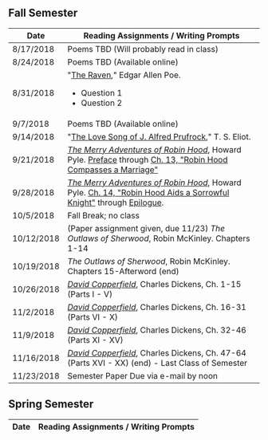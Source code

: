 ## Fall Semester

| Date | Reading Assignments / Writing Prompts |
| ---  | ---                                   |
| 8/17/2018 | Poems TBD (Will probably read in class) |
| 8/24/2018 | Poems TBD (Available online) |
| 8/31/2018 | "[The Raven](https://www.poetryfoundation.org/poems/48860/the-raven)," Edgar Allen Poe. <ul><li>Question 1 <li>Question 2</ul> |
| 9/7/2018 | Poems TBD (Available online) |
| 9/14/2018 | "[The Love Song of J. Alfred Prufrock](https://www.bartleby.com/198/1.html)," T. S. Eliot. |
| 9/21/2018 | [*The Merry Adventures of Robin Hood*](http://www.gutenberg.org/ebooks/10148), Howard Pyle. [Preface](http://www.gutenberg.org/files/10148/10148-h/10148-h.htm#2HPRE1) through [Ch. 13, "Robin Hood Compasses a Marriage"](http://www.gutenberg.org/files/10148/10148-h/10148-h.htm#2H_4_14) |
| 9/28/2018 | [*The Merry Adventures of Robin Hood*](http://www.gutenberg.org/ebooks/10148), Howard Pyle. [Ch. 14, "Robin Hood Aids a Sorrowful Knight"](http://www.gutenberg.org/files/10148/10148-h/10148-h.htm#2H_4_15) through [Epilogue](http://www.gutenberg.org/files/10148/10148-h/10148-h.htm#2HEPI23). |
| 10/5/2018 | Fall Break; no class |
| 10/12/2018 | (Paper assignment given, due 11/23) *The Outlaws of Sherwood*, Robin McKinley. Chapters 1-14 |
| 10/19/2018 | *The Outlaws of Sherwood*, Robin McKinley. Chapters 15-Afterword (end) |
| 10/26/2018 | [*David Copperfield*](http://www.gutenberg.org/ebooks/43111), Charles Dickens, Ch. 1-15 (Parts I - V) |
| 11/2/2018 | [*David Copperfield*](http://www.gutenberg.org/ebooks/43111), Charles Dickens, Ch. 16-31 (Parts VI - X) |
| 11/9/2018 | [*David Copperfield*](http://www.gutenberg.org/ebooks/43111), Charles Dickens, Ch. 32-46 (Parts XI - XV) |
| 11/16/2018 | [*David Copperfield*](http://www.gutenberg.org/ebooks/43111), Charles Dickens, Ch. 47-64 (Parts XVI - XX) (end) - Last Class of Semester |
| 11/23/2018 | Semester Paper Due via e-mail by noon |

## Spring Semester

| Date | Reading Assignments / Writing Prompts |
| ---  | ---                                   |
